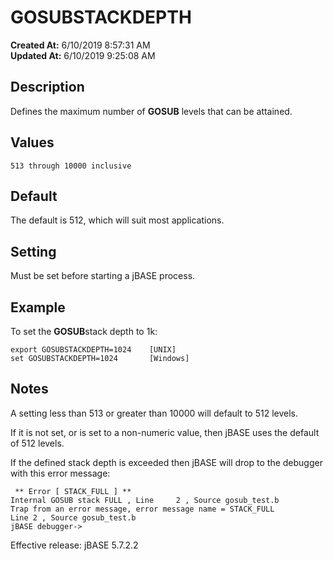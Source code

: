 # GOSUBSTACKDEPTH

**Created At:** 6/10/2019 8:57:31 AM  
**Updated At:** 6/10/2019 9:25:08 AM  


## Description

Defines the maximum number of **GOSUB** levels that can be attained.



## Values

```
513 through 10000 inclusive
```



## Default

The default is 512, which will suit most applications.



## Setting

Must be set before starting a jBASE process.



## Example

To set the **GOSUB**stack depth to 1k:

```
export GOSUBSTACKDEPTH=1024    [UNIX]
set GOSUBSTACKDEPTH=1024       [Windows]
```



## Notes

A setting less than 513 or greater than 10000 will default to 512 levels.

If it is not set, or is set to a non-numeric value, then jBASE uses the default of 512 levels.

If the defined stack depth is exceeded then jBASE will drop to the debugger with this error message:

```
 ** Error [ STACK_FULL ] **
Internal GOSUB stack FULL , Line     2 , Source gosub_test.b
Trap from an error message, error message name = STACK_FULL
Line 2 , Source gosub_test.b
jBASE debugger->
```



Effective release: jBASE 5.7.2.2
